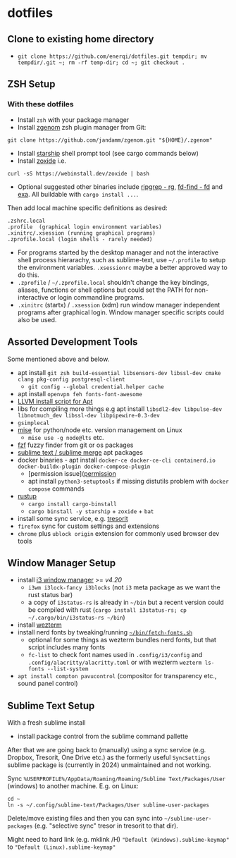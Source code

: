 # dotfiles

## Clone to existing home directory

- `git clone https://github.com/enerqi/dotfiles.git tempdir; mv tempdir/.git ~; rm -rf temp-dir; cd ~; git checkout .`

## ZSH Setup

### With these dotfiles

- Install `zsh` with your package manager
- Install [zgenom](https://github.com/jandamm/zgenom) zsh plugin manager from Git:

```
git clone https://github.com/jandamm/zgenom.git "${HOME}/.zgenom"
```

- Install [starship](https://starship.rs/guide/#%F0%9F%9A%80-installation) shell prompt tool (see cargo commands below)
- Install [zoxide](https://github.com/ajeetdsouza/zoxide#installation) i.e.

```
curl -sS https://webinstall.dev/zoxide | bash
```

- Optional suggested other binaries include [ripgrep - rg](https://crates.io/crates/ripgrep#installation),
  [fd-find - fd](https://crates.io/crates/fd-find#installation) and [exa](https://crates.io/crates/exa#installation).
  All buildable with `cargo install ...`.

Then add local machine specific definitions as desired:

```
.zshrc.local
.profile  (graphical login environment variables)
.xinitrc/.xsession (running graphical programs)
.zprofile.local (login shells - rarely needed)
```

- For programs started by the desktop manager and not the interactive shell process hierarachy, such as sublime-text, use `~/.profile` to setup the environment variables. `.xsessionrc` maybe a better approved way to do this.
- `.zprofile` / `~/.zprofile.local`  shouldn't change the key bindings, aliases, functions or shell options but could set the PATH for non-interactive or login commandline programs.
- `.xinitrc` (startx) / `.xsession` (xdm) run window manager independent programs after graphical login. Window manager specific scripts could also be used.

## Assorted Development Tools

Some mentioned above and below.

- apt install `git zsh build-essential libsensors-dev libssl-dev cmake clang pkg-config postgresql-client`
  - `git config --global credential.helper cache`
- apt install `openvpn feh fonts-font-awesome`
- [LLVM install script for Apt](https://apt.llvm.org/)
- libs for compiling more things e.g apt install `libsdl2-dev libpulse-dev libnotmuch_dev libssl-dev libpipewire-0.3-dev`
- `gsimplecal`
- [mise](https://mise.jdx.dev/getting-started.html) for python/node etc. version management on Linux
  - `mise use -g node@lts` etc.
- [fzf](https://github.com/junegunn/fzf?tab=readme-ov-file#using-git) fuzzy finder from git or os packages
- [sublime text / sublime merge](https://www.sublimetext.com/docs/linux_repositories.html) apt packages
- docker binaries - apt install `docker-ce docker-ce-cli containerd.io docker-buildx-plugin docker-compose-plugin`
  - [permission issue]([permission](https://stackoverflow.com/questions/48957195/how-to-fix-docker-got-permission-denied-issue)
  - apt install `python3-setuptools` if missing distutils problem with `docker compose` commands
- [rustup](https://rustup.rs/)
  - `cargo install cargo-binstall`
  - `cargo binstall -y starship` + `zoxide` + `bat`
- install some sync service, e.g. [tresorit](https://tresorit.com/)
- `firefox` sync for custom settings and extensions
- `chrome` plus `ublock origin` extension for commonly used browser dev tools

## Window Manager Setup

- install [i3 window manager](https://i3wm.org/downloads/) >= *v4.20*
  - `i3wm i3lock-fancy i3blocks` (not `i3` meta package as we want the rust status bar)
  - a copy of `i3status-rs` is already in `~/bin` but a recent version could be compiled with rust (`cargo install i3status-rs; cp ~/.cargo/bin/i3status-rs ~/bin`)
- install [wezterm](https://wezfurlong.org/wezterm/index.html)
- install nerd fonts by tweaking/running [`~/bin/fetch-fonts.sh`](./bin/fetch-fonts.sh)
  - optional for some things as wezterm bundles nerd fonts, but that script includes many fonts
  - `fc-list` to check font names used in `.config/i3/config` and `.config/alacritty/alacritty.toml` or with wezterm
    `wezterm ls-fonts --list-system`
- `apt install compton pavucontrol` (compositor for transparency etc., sound panel control)


## Sublime Text Setup

With a fresh sublime install

- install package control from the sublime command pallette

After that we are going back to (manually) using a sync service (e.g. Dropbox, Tresorit, One Drive etc.) as the
formerly useful `SyncSettings` sublime package is (currently in 2024) unmaintained and not working.

Sync `%USERPROFILE%/AppData/Roaming/Roaming/Sublime Text/Packages/User` (windows) to another machine. E.g. on Linux:

```
cd ~
ln -s ~/.config/sublime-text/Packages/User sublime-user-packages
```

Delete/move existing files and then you can sync into `~/sublime-user-packages` (e.g. "selective sync" tresor in tresorit to that dir).

Might need to hard link (e.g. mklink /H) `"Default (Windows).sublime-keymap"` to `"Default (Linux).sublime-keymap"`
